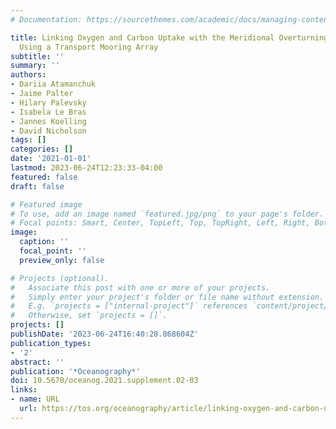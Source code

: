 ```yaml
---
# Documentation: https://sourcethemes.com/academic/docs/managing-content/

title: Linking Oxygen and Carbon Uptake with the Meridional Overturning Circulation
  Using a Transport Mooring Array
subtitle: ''
summary: ''
authors:
- Dariia Atamanchuk
- Jaime Palter
- Hilary Palevsky
- Isabela Le Bras
- Jannes Koelling
- David Nicholson
tags: []
categories: []
date: '2021-01-01'
lastmod: 2023-06-24T12:23:33-04:00
featured: false
draft: false

# Featured image
# To use, add an image named `featured.jpg/png` to your page's folder.
# Focal points: Smart, Center, TopLeft, Top, TopRight, Left, Right, BottomLeft, Bottom, BottomRight.
image:
  caption: ''
  focal_point: ''
  preview_only: false

# Projects (optional).
#   Associate this post with one or more of your projects.
#   Simply enter your project's folder or file name without extension.
#   E.g. `projects = ["internal-project"]` references `content/project/deep-learning/index.md`.
#   Otherwise, set `projects = []`.
projects: []
publishDate: '2023-06-24T16:40:28.868604Z'
publication_types:
- '2'
abstract: ''
publication: '*Oceanography*'
doi: 10.5670/oceanog.2021.supplement.02-03
links:
- name: URL
  url: https://tos.org/oceanography/article/linking-oxygen-and-carbon-uptake-with-the-meridional-overturning-circulation-using-a-transport-mooring-array
---
```

